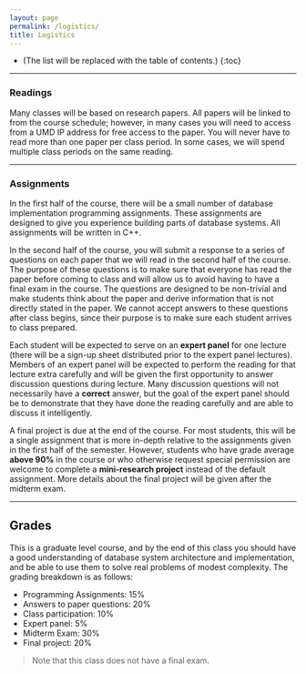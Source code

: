 ```yaml
---
layout: page
permalink: /logistics/
title: Logistics
---
```


* (The list will be replaced with the table of contents.)
{:toc}

***

### Readings

Many classes will be based on research papers. All papers will be linked to from the course schedule; however, in many cases you will need to access from a UMD IP address for free access to the paper.  You will never have to read more than one paper per class period. In some cases, we will spend multiple class periods on the same reading.

***

### Assignments

In the first half of the course, there will be a small number of database implementation programming assignments. These assignments are designed to give you experience building parts of database systems. All assignments will be written in C++.

In the second half of the course, you will submit a response to a series of questions on each paper that we will read in the second half of the course. The purpose of these questions is to make sure that everyone has read the paper before coming to class and will allow us to avoid having to have a final exam in the course. The questions are designed to be non-trivial and make students think about the paper and derive information that is not directly stated in the paper. We cannot accept answers to these questions after class begins, since their purpose is to make sure each student arrives to class prepared.

Each student will be expected to serve on an **expert panel** for one lecture (there will be a sign-up sheet distributed prior to the expert panel lectures). Members of an expert panel will be expected to perform the reading for that lecture extra carefully and will be given the first opportunity to answer discussion questions during lecture. Many discussion questions will not necessarily have a **correct** answer, but the goal of the expert panel should be to demonstrate that they have done the reading carefully and are able to discuss it intelligently. 

A final project is due at the end of the course. For most students, this will be a single assignment that is more in-depth relative to the assignments given in the first half of the semester. However, students who have grade average **above 90%** in the course or who otherwise request special permission are welcome to complete a **mini-research project** instead of the default assignment. More details about the final project will be given after the midterm exam.

***

## Grades

This is a graduate level course, and by the end of this class you should have a good understanding of database system architecture and implementation, and be able to use them to solve real problems of modest complexity. The grading breakdown is as follows: 

- Programming Assignments: 15%
- Answers to paper questions: 20%
- Class participation: 10%
- Expert panel: 5%
- Midterm Exam: 30%
- Final project: 20%

> Note that this class does not have a final exam.

